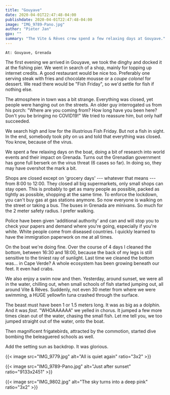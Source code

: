 ```yaml
---
title: "Gouyave"
date: 2020-04-01T22:47:48-04:00
publishdate: 2020-04-01T22:47:48-04:00
image: "IMG_9789-Pano.jpg"
author: "Pieter Jan"
gpx: ""
summary: "The Vite & Rêves crew spend a few relaxing days at Gouyave."
---
```


`At: Gouyave, Grenada`

The first evening we arrived in Gouyave, we took the dinghy and docked it at the fishing pier. We went in search of a shop, mainly for topping up internet credits. A good restaurant would be nice too. Preferably one serving steak with fries and chocolate mousse or a _coupe colonel_ for dessert. We read there would be "Fish Friday", so we'd settle for fish if nothing else.

The atmosphere in town was a bit strange. Everything was closed, yet people were hanging out on the streets. An older guy interrogated us from his porch: "Where are you coming from? How long have you been here? Don't you be bringing no COVID19!" We tried to reassure him, but only half succeeded.

We search high and low for the illustrious Fish Friday. But not a fish in sight. In the end, somebody took pity on us and told that everything was closed. You know, because of the virus.

We spent a few relaxing days on the boat, doing a bit of research into world events and their impact on Grenada. Turns out the Grenadian government has gone full berserk on the virus threat (6 cases so far). In doing so, they may have overshot the mark a bit.

Shops are closed except on 'grocery days' --- whatever that means --- from 8:00 to 12:00. They closed all big supermarkets, only small shops can stay open. This is probably to get as many people as possible, packed as tightly as possible, shopping at the same time. To enforce the lockdown, you can't buy gas at gas stations anymore. So now everyone is walking on the street or taking a bus. The buses in Grenada are minivans. So much for the 2 meter safety radius. I prefer walking.

Police have been given 'additional authority' and can and will stop you to check your papers and demand where you're going, especially if you're white. White people come from diseased countries. I quickly learned to have the immigration paperwork on me at all times.

On the boat we're doing fine. Over the course of 4 days I cleaned the bottom, between 16:30 and 18:00, because the back of my legs is still sensitive to the tiniest ray of sunlight. Last time we cleaned the bottom was... in Cape Verde? A whole ecosystem has been growing beneath our feet. It even had crabs.

We also enjoy a swim now and then. Yesterday, around sunset, we were all in the water, chilling out, when small schools of fish started jumping out, all around Vite & Rêves. Suddenly, not even 30 meter from where we were swimming, a HUGE yellowfin tuna crashed through the surface.

The beast must have been 1 or 1.5 meters long. It was as big as a dolphin. And it was _fast_. "WHOAAAAAA" we yelled in chorus.
It jumped a few more times clean out of the water, chasing the small fish. Let me tell you, we too jumped straight out of the water, onto the boat.

Then magnificent frigatebirds, attracted by the commotion, started dive bombing the beleaguered schools as well.

Add the setting sun as backdrop. It was glorious.

{{< image src="IMG_9779.jpg" alt="All is quiet again" ratio="3x2" >}}

{{< image src="IMG_9789-Pano.jpg" alt="Just after sunset" ratio="9133x2451" >}}

{{< image src="IMG_9802.jpg" alt="The sky turns into a deep pink" ratio="3x2" >}}


